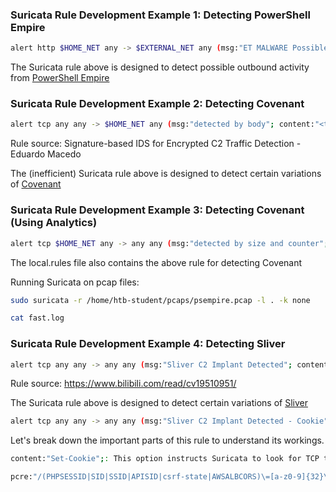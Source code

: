 ### Suricata Rule Development Example 1: Detecting PowerShell Empire


```bash 
alert http $HOME_NET any -> $EXTERNAL_NET any (msg:"ET MALWARE Possible PowerShell Empire Activity Outbound"; flow:established,to_server; content:"GET"; http_method; content:"/"; http_uri; depth:1; pcre:"/^(?:login\/process|admin\/get|news)\.php$/RU"; content:"session="; http_cookie; pcre:"/^(?:[A-Z0-9+/]{4})*(?:[A-Z0-9+/]{2}==|[A-Z0-9+/]{3}=|[A-Z0-9+/]{4})$/CRi"; content:"Mozilla|2f|5.0|20 28|Windows|20|NT|20|6.1"; http_user_agent; http_start; content:".php|20|HTTP|2f|1.1|0d 0a|Cookie|3a 20|session="; fast_pattern; http_header_names; content:!"Referer"; content:!"Cache"; content:!"Accept"; sid:2027512; rev:1;)
```

The Suricata rule above is designed to detect possible outbound activity from [PowerShell Empire](https://github.com/EmpireProject/Empire)


### Suricata Rule Development Example 2: Detecting Covenant


```bash 
alert tcp any any -> $HOME_NET any (msg:"detected by body"; content:"<title>Hello World!</title>"; detection_filter: track by_src, count 4 , seconds 10; priority:1; sid:3000011;)
```

Rule source: Signature-based IDS for Encrypted C2 Traffic Detection - Eduardo Macedo

The (inefficient) Suricata rule above is designed to detect certain variations of [Covenant](https://github.com/cobbr/Covenant)


### Suricata Rule Development Example 3: Detecting Covenant (Using Analytics)

```bash 
alert tcp $HOME_NET any -> any any (msg:"detected by size and counter"; dsize:312; detection_filter: track by_src, count 3 , seconds 10; priority:1; sid:3000001;)
```

The local.rules file also contains the above rule for detecting Covenant


Running Suricata on pcap files:
```bash
sudo suricata -r /home/htb-student/pcaps/psempire.pcap -l . -k none

cat fast.log
```

### Suricata Rule Development Example 4: Detecting Sliver

```bash 
alert tcp any any -> any any (msg:"Sliver C2 Implant Detected"; content:"POST"; pcre:"/\/(php|api|upload|actions|rest|v1|oauth2callback|authenticate|oauth2|oauth|auth|database|db|namespaces)(.*?)((login|signin|api|samples|rpc|index|admin|register|sign-up)\.php)\?[a-z_]{1,2}=[a-z0-9]{1,10}/i"; sid:1000007; rev:1;)
```

Rule source: https://www.bilibili.com/read/cv19510951/

The Suricata rule above is designed to detect certain variations of [Sliver](https://github.com/BishopFox/sliver)


```bash 
alert tcp any any -> any any (msg:"Sliver C2 Implant Detected - Cookie"; content:"Set-Cookie"; pcre:"/(PHPSESSID|SID|SSID|APISID|csrf-state|AWSALBCORS)\=[a-z0-9]{32}\;/"; sid:1000003; rev:1;)
```
Let's break down the important parts of this rule to understand its workings.

```bash
content:"Set-Cookie";: This option instructs Suricata to look for TCP traffic containing the string Set-Cookie.

pcre:"/(PHPSESSID|SID|SSID|APISID|csrf-state|AWSALBCORS)\=[a-z0-9]{32}\;/";: This is a regular expression used to identify specific cookie-setting patterns in the traffic. It matches the Set-Cookie header when it's setting specific cookie names (PHPSESSID, SID, SSID, APISID, csrf-state, AWSALBCORS) with a value that's a 32-character alphanumeric string.
```

